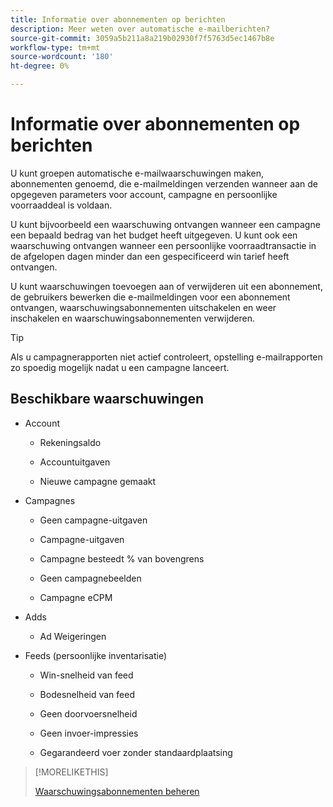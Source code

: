 ```yaml
---
title: Informatie over abonnementen op berichten
description: Meer weten over automatische e-mailberichten?
source-git-commit: 3059a5b211a8a219b02930f7f5763d5ec1467b8e
workflow-type: tm+mt
source-wordcount: '180'
ht-degree: 0%

---
```


# Informatie over abonnementen op berichten

U kunt groepen automatische e-mailwaarschuwingen maken, abonnementen genoemd, die e-mailmeldingen verzenden wanneer aan de opgegeven parameters voor account, campagne en persoonlijke voorraaddeal is voldaan.

U kunt bijvoorbeeld een waarschuwing ontvangen wanneer een campagne een bepaald bedrag van het budget heeft uitgegeven. U kunt ook een waarschuwing ontvangen wanneer een persoonlijke voorraadtransactie in de afgelopen dagen minder dan een gespecificeerd win tarief heeft ontvangen.

U kunt waarschuwingen toevoegen aan of verwijderen uit een abonnement, de gebruikers bewerken die e-mailmeldingen voor een abonnement ontvangen, waarschuwingsabonnementen uitschakelen en weer inschakelen en waarschuwingsabonnementen verwijderen.

>[!TIP]
>
> Als u campagnerapporten niet actief controleert, opstelling e-mailrapporten zo spoedig mogelijk nadat u een campagne lanceert.

## Beschikbare waarschuwingen

* Account

   * Rekeningsaldo

   * Accountuitgaven

   * Nieuwe campagne gemaakt

* Campagnes

   * Geen campagne-uitgaven

   * Campagne-uitgaven

   * Campagne besteedt % van bovengrens

   * Geen campagnebeelden

   * Campagne eCPM

* Adds

   * Ad Weigeringen

* Feeds (persoonlijke inventarisatie)

   * Win-snelheid van feed

   * Bodesnelheid van feed

   * Geen doorvoersnelheid

   * Geen invoer-impressies

   * Gegarandeerd voer zonder standaardplaatsing

>[!MORELIKETHIS]
>
>[Waarschuwingsabonnementen beheren](alerts-manage.md)
